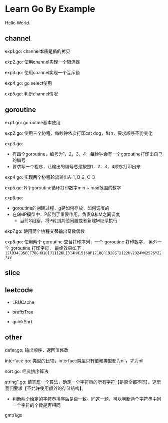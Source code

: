 # Learn Go By Example

Hello World.

## channel

exp1.go: channel本质是值的拷贝

exp2.go: 使用channel实现一个限流器

exp3.go: 使用channel实现一个互斥锁

exp4.go: go select使用

exp5.go: 判断channel情况

## goroutine

exp1.go: goroutine基本使用

exp2.go: 使用三个协程，每秒钟依次打印cat dog，fish，要求顺序不能变化

exp3.go:
- 有四个goroutine，编号为1，2，3，4，每秒钟会有一个goroutine打印出自己的编号
- 要求写一个程序，让输出的编号总是按照1，2，3，4顺序打印出来

exp4.go: 实现两个协程轮流输出A-1, B-2, C-3

exp5.go: N个goroutine循环打印数字min ~ max范围的数字

exp6.go:
- goroutine的创建过程，g是如何存放，如何调度的
- 在GMP模型中，P起到了重要作用，负责G和M之间调度
    - 当前G阻塞，将P转到其他闲置或者新建M继续执行

exp7.go: 使用两个协程交替输出奇数偶数

exp8.go: 使用两个 goroutine 交替打印序列，一个 goroutine 打印数字， 另外一个 goroutine 打印字母， 最终效果如下：
`12AB34CD56EF78GH910IJ1112KL1314MN1516OP1718QR1920ST2122UV2324WX2526YZ2728`

## slice


## leetcode

- LRUCache

- prefixTree

- quickSort

## other
defer.go: 输出顺序，返回值修改

interface.go: 类型的比较，interface类型只有值和类型都为nil，才为nil

sort.go: 经典排序算法

string1.go: 请实现一个算法，确定一个字符串的所有字符【是否全都不同】。这里我们要求【不允许使用额外的存储结构】。
  - 判断两个给定的字符串排序后是否一致，同这一题，可以判断两个字符串中同一个字符的个数是否相同

gmp1.go